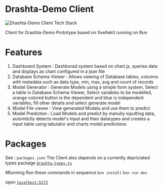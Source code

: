 # Drashta-Demo Client

![Drashta-Demo Client Tech Stack](https://github-readme-tech-stack.vercel.app/api/cards?title=Drashta-Demo+Client+Tech+Stack&lineCount=3&bg=%230D1117&badge=%23161B22&border=%2321262D&titleColor=%2358A6FF&line1=tailwindcss%2Ctailwindcss%2C06B6D4%3Bchartdotjs%2Cchart.js%2CFF6384%3Btabulator%2Ctabulator%2C3FB449%3Bboxicons%2Cboxicons%2CFFFFFF%3B&line2=typescript%2Ctypescript%2C3178C6%3Bsvelte%2Csvelte%2CFF3E00%3B&line3=Bun%2CBun%2Cababab%3Bvite%2Cvite%2C646CFF%3Beslint%2Ceslint%2C4B32C3%3Bprettier%2Cprettier%2CF7B93E%3B)


Client for Drashta-Demo Prototype based on Sveltekit running on Bun

# Features
1. Dashboard System : Dashborad system based on chart.js, queries data and displays as chart configured in a json file
2. Database Schema Viewer : Allows viewing of Database tables, columns with metadata such as data type, min, max, avg and count of records
3. Model Generator : Generate Models using a simple form system, Select a table in Database Schema Viewer, Select variables to be modelled, orange colored button is the dependent and blue is independent variables, fill other details and select generate model
4. Model File viewer : View generated Models and use them to predict
5. Model Prediction : Load Models and predict by manully inputting data, automticlly detects model's input and their datatypes and creates a input table using tabulator and charts model predictions

# Packages
See : `packages.json`
The Client also depends on a currently depriciated types package [`drashta-types-ts`](https://github.com/learners-analytica/drashta-types-ts)

#Running
Run these commands in sequence
`bun install`
`bun run dev`

open [`localhost:5173`](https://localhost:5173)

